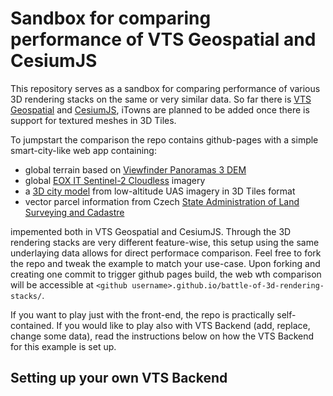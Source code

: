 # Sandbox for comparing performance of VTS Geospatial and CesiumJS

This repository serves as a sandbox for comparing performance of various 3D rendering stacks on the same or very similar data. 
So far there is [VTS Geospatial](https://www.melown.com/products/vts-geospatial/) and [CesiumJS](https://cesiumjs.org/), iTowns are planned to be added once there is support for textured meshes in 3D Tiles.

To jumpstart the comparison the repo contains github-pages with a simple smart-city-like web app containing:

* global terrain based on [Viewfinder Panoramas 3 DEM](http://viewfinderpanoramas.org/)
* global [EOX IT Sentinel-2 Cloudless](https://s2maps.eu/) imagery
* a [3D city model](https://www.melown.com/products/vadstena/) from low-altitude UAS imagery in 3D Tiles format
* vector parcel information from Czech [State Administration of Land Surveying and Cadastre](https://www.cuzk.cz/en)

impemented both in VTS Geospatial and CesiumJS. Through the 3D rendering stacks are very different feature-wise, this setup using the same underlaying data allows for direct performace comparison. Feel free to fork the repo and tweak the example to match your use-case. Upon forking and creating one commit to trigger github pages build, the web wth comparison will be accessible at `<github username>.github.io/battle-of-3d-rendering-stacks/`.

If you want to play just with the front-end, the repo is practically self-contained. If you would like to play also with VTS Backend (add, replace, change some data), read the instructions below on how the VTS Backend for this example is set up.

## Setting up your own VTS Backend


